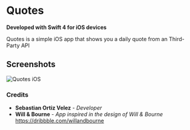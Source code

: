 # Quotes 

**Developed with Swift 4 for iOS devices**

Quotes is a simple iOS app that shows you a daily quote from an Third-Party API  

## Screenshots

![Quotes iOS](https://i.ibb.co/5jy88Rb/quotes-50.png)

### Credits

- **Sebastian Ortiz Velez** - *Developer*
- **Will & Bourne** - *App inspired in the design of Will & Bourne* https://dribbble.com/willandbourne
